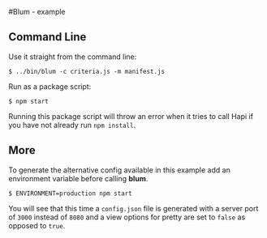 #Blum - example



## Command Line

Use it straight from the command line:

	$ ../bin/blum -c criteria.js -m manifest.js

Run as a package script:

	$ npm start
	
Running this package script will throw an error when it tries to call Hapi if you have not already run `npm install`.

## More
To generate the alternative config available in this example add an environment variable before calling **blum**.

	$ ENVIRONMENT=production npm start
	
You will see that this time a `config.json` file is generated with a server port of `3000` instead of `8080` and a view options for pretty are set to `false` as opposed to `true`.